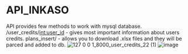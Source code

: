# API_INKASO
API provides few methods to work with mysql database.
/user_credits/<int:user_id> - gives most important information about users credits.
plans_insert/ - allows you to download .xlsx files and they will be parced and added to db. 
![127 0 0 1_8000_user_credits_22 (1)](https://user-images.githubusercontent.com/101258024/194239527-95272b5d-80c3-47b8-9e52-6c9d3c970746.png)
![image](https://user-images.githubusercontent.com/101258024/194154694-ffdec4e8-7b4b-487b-b320-0b9b52b7dea1.png)
